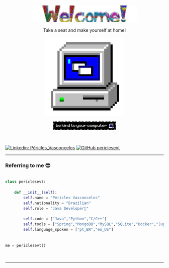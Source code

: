 <div align="center">
<br>
<img src="https://github.com/periclesevt/periclesevt/raw/main/img/welcome.gif" alt="Welcome" align="center">
</div><br>

<div align="center">
Take a seat and make yourself at home!
</div><br>

<div align="center">
<img src="https://github.com/periclesevt/periclesevt/raw/main/img/computer.gif" alt="PC" align="center">
</div><br>

<div align="center">
<img src="https://github.com/periclesevt/periclesevt/raw/main/img/bekind.gif" alt="bekind" align="center">
</div><br><br>

[![Linkedin: Péricles_Vasconcelos](https://img.shields.io/badge/-P%C3%A9ricles%20Vasconcelos-blue?style=flat-square&logo=Linkedin&logoColor=white&link=https://www.linkedin.com/in/p%C3%A9ricles-vasconcelos-teixeira-a0901520a/)](https://www.linkedin.com/in/p%C3%A9ricles-vasconcelos-teixeira-a0901520a/)
[![GitHub periclesevt](https://img.shields.io/github/followers/periclesevt?label=follow&style=social)](https://github.com/periclesevt)

<hr>

### Referring to me 😎
```python

class periclesevt:

    def __init__(self):
        self.name = "Péricles Vasconcelos"
        self.nationality = "Brazilian"
        self.role = "Java Developer👶"
        
        self.code = ["Java","Python","C/C++"]
        self.tools = ["Spring","MongoDB","MySQL","SQLite","Docker","Jupyter_Notebook"]
        self.language_spoken = ["pt_BR","en_US"]

        
me = periclesevt()
```
<br>
<hr>
<div align="center">

</div>

[//]: # (<h3 align="left">Languages and Tools:</h3>)

[//]: # (<p align="left"> <a href="https://www.cprogramming.com/" target="_blank" rel="noreferrer"> <img src="https://raw.githubusercontent.com/devicons/devicon/master/icons/c/c-original.svg" alt="c" width="40" height="40"/> </a> <a href="https://www.java.com" target="_blank" rel="noreferrer"> <img src="https://raw.githubusercontent.com/devicons/devicon/master/icons/java/java-original.svg" alt="java" width="40" height="40"/> </a> <a href="https://www.mongodb.com/" target="_blank" rel="noreferrer"> <img src="https://raw.githubusercontent.com/devicons/devicon/master/icons/mongodb/mongodb-original-wordmark.svg" alt="mongodb" width="40" height="40"/> </a> <a href="https://www.mysql.com/" target="_blank" rel="noreferrer"> <img src="https://raw.githubusercontent.com/devicons/devicon/master/icons/mysql/mysql-original-wordmark.svg" alt="mysql" width="40" height="40"/> </a> <a href="https://www.python.org" target="_blank" rel="noreferrer"> <img src="https://raw.githubusercontent.com/devicons/devicon/master/icons/python/python-original.svg" alt="python" width="40" height="40"/> </a> <a href="https://spring.io/" target="_blank" rel="noreferrer"> <img src="https://www.vectorlogo.zone/logos/springio/springio-icon.svg" alt="spring" width="40" height="40"/> </a> <a href="https://www.sqlite.org/" target="_blank" rel="noreferrer"> <img src="https://www.vectorlogo.zone/logos/sqlite/sqlite-icon.svg" alt="sqlite" width="40" height="40"/> </a> </p>)
